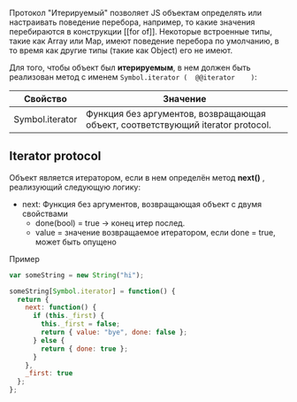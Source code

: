 Протокол "Итерируемый" позволяет JS объектам определять или настраивать поведение перебора, например, то какие значения перебираются в конструкции [[for of]]. Некоторые встроенные типы, такие как Array или Map, имеют поведение перебора по умолчанию, в то время как другие типы (такие как Object) его не имеют.


Для того, чтобы объект был **итерируемым**, в нем должен быть реализован метод   с именем `Symbol.iterator (  @@iterator    )`:

| Свойство | Значение|
------------ | ------------
| Symbol.iterator | Функция без аргументов, возвращающая объект, соответствующий iterator protocol.|


## Iterator protocol

Объект является итератором, если в нем определён метод **next()** , реализующий следующую логику:
- next: Функция без аргументов, возвращающая объект с двумя свойствами
	- done(bool) = true -> конец итер послед.
	- value = значение возвращаемое итератором, если done = true, может быть опущено


Пример

```js
var someString = new String("hi"); 

someString[Symbol.iterator] = function() {
  return { 
    next: function() {
      if (this._first) {
        this._first = false;
        return { value: "bye", done: false };
      } else {
        return { done: true };
      }
    },
    _first: true
  };
};
```


